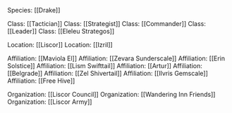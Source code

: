 Species: [[Drake]]

Class: [[Tactician]]
Class: [[Strategist]]
Class: [[Commander]]
Class: [[Leader]]
Class: [[Eleleu Strategos]]

Location: [[Liscor]]
Location: [[Izril]]

Affiliation: [[Maviola El]]
Affiliation: [[Zevara Sunderscale]]
Affiliation: [[Erin Solstice]]
Affiliation: [[Lism Swifttail]]
Affiliation: [[Artur]]
Affiliation: [[Belgrade]]
Affiliation: [[Zel Shivertail]]
Affiliation: [[Ilvris Gemscale]]
Affiliation: [[Free Hive]]

Organization: [[Liscor Council]]
Organization: [[Wandering Inn Friends]]
Organization: [[Liscor Army]]

